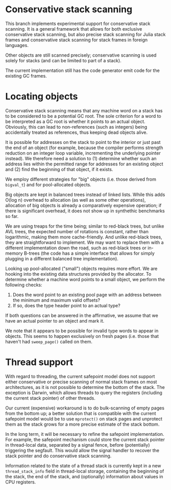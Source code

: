 # Conservative stack scanning

This branch implements experimental support for conservative stack scanning. It is a general framework that allows for both exclusive conservative stack scanning, but also precise stack scanning for Julia stack frames and conservative stack scanning for stack frames in foreign languages.

Other objects are still scanned precisely; conservative scanning is used solely for stacks (and can be limited to part of a stack).

The current implementation still has the code generator emit code for the existing GC frames.

# Locating objects

Conservative stack scanning means that any machine word on a stack has to be considered to be a potential GC root. The sole criterion for a word to be interpreted as a GC root is whether it points to an actual object. Obviously, this can lead to non-references (such as integers) being accidentally treated as references, thus keeping dead objects alive.

It is possible for addresses on the stack to point to the interior or just past the end of an object (for example, because the compiler performs strength reduction on an integer loop variable, incrementing the underlying pointer instead). We therefore need a solution to (1) determine whether such an address lies within the permitted range for addresses for an existing object and (2) find the beginning of that object, if it exists.

We employ different strategies for "big" objects (i.e. those derived from `bigval_t`) and for pool-allocated objects.

Big objects are kept in balanced trees instead of linked lists. While this adds O(log n) overhead to allocation (as well as some other operations), allocation of big objects is already a comparatively expensive operation; if there is significant overhead, it does not show up in synthethic benchmarks so far.

We are using treaps for the time being; similar to red-black trees, but unlike AVL trees, the expected number of rotations is constant, rather than logarithmic, making them more cache-friendly. And unlike red-black trees, they are straightforward to implement. We may want to replace them with a different implementation down the road, such as red-black trees or in-memory B-trees (the code has a simple interface that allows for simply plugging in a different balanced tree implementation).

Looking up pool-allocated ("small") objects requires more effort. We are hooking into the existing data structures provided by the allocator. To determine whether a machine word points to a small object, we perform the following checks:

1. Does the word point to an existing pool page with an address between the minimum and maximum valid offsets?
2. If so, does the type header point to an actual type?

If both questions can be answered in the affirmative, we assume that we have an actual pointer to an object and mark it.

We note that it appears to be possible for invalid type words to appear in objects. This seems to happen exclusively on fresh pages (i.e. those that haven't had `sweep_page()` called on them.

# Thread support

With regard to threading, the current safepoint model does not support either conservative or precise scanning of normal stack frames on most architectures, as it is not possible to determine the bottom of the stack. The exception is Darwin, which allows threads to query the registers (including the current stack pointer) of other threads.

Our current (expensive) workaround is to do bulk-scanning of empty pages from the bottom up; a better solution that is compatible with the current safepoint model would be to use `mprotect()` on stack pages and unprotect them as the stack grows for a more precise estimate of the stack bottom.

In the long term, it will be necessary to refine the safepoint implementation. For example, the safepoint mechanism could store the current stack pointer in thread-local data, separated by a signal fence, before (potentially) triggering the segfault. This would allow the signal handler to recover the stack pointer and do conservative stack scanning.

Information related to the state of a thread stack is currently kept in a new `thread_stack_info` field in thread-local storage, containing the beginning of the stack, the end of the stack, and (optionally) information about values in CPU registers.